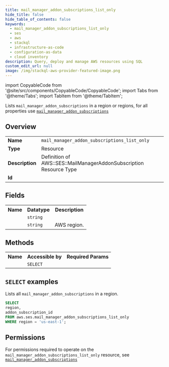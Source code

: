 ```yaml
---
title: mail_manager_addon_subscriptions_list_only
hide_title: false
hide_table_of_contents: false
keywords:
  - mail_manager_addon_subscriptions_list_only
  - ses
  - aws
  - stackql
  - infrastructure-as-code
  - configuration-as-data
  - cloud inventory
description: Query, deploy and manage AWS resources using SQL
custom_edit_url: null
image: /img/stackql-aws-provider-featured-image.png
---
```


import CopyableCode from '@site/src/components/CopyableCode/CopyableCode';
import Tabs from '@theme/Tabs';
import TabItem from '@theme/TabItem';

Lists <code>mail_manager_addon_subscriptions</code> in a region or regions, for all properties use <a href="/services/serviceName/mail_manager_addon_subscriptions/"><code>mail_manager_addon_subscriptions</code></a>

## Overview
<table>
<tbody>
<tr><td><b>Name</b></td><td><code>mail_manager_addon_subscriptions_list_only</code></td></tr>
<tr><td><b>Type</b></td><td>Resource</td></tr>
<tr><td><b>Description</b></td><td>Definition of AWS::SES::MailManagerAddonSubscription Resource Type</td></tr>
<tr><td><b>Id</b></td><td><CopyableCode code="aws.ses.mail_manager_addon_subscriptions_list_only" /></td></tr>
</tbody>
</table>

## Fields
<table>
<tbody>
<tr><th>Name</th><th>Datatype</th><th>Description</th></tr><tr><td><CopyableCode code="addon_subscription_id" /></td><td><code>string</code></td><td></td></tr>
<tr><td><CopyableCode code="region" /></td><td><code>string</code></td><td>AWS region.</td></tr>
</tbody>
</table>

## Methods

<table>
<tbody>
  <tr>
    <th>Name</th>
    <th>Accessible by</th>
    <th>Required Params</th>
  </tr>
  <tr>
    <td><CopyableCode code="list_resources" /></td>
    <td><code>SELECT</code></td>
    <td><CopyableCode code="region" /></td>
  </tr>
</tbody>
</table>

## `SELECT` examples
Lists all <code>mail_manager_addon_subscriptions</code> in a region.
```sql
SELECT
region,
addon_subscription_id
FROM aws.ses.mail_manager_addon_subscriptions_list_only
WHERE region = 'us-east-1';
```


## Permissions

For permissions required to operate on the <code>mail_manager_addon_subscriptions_list_only</code> resource, see <a href="/services/ses/mail_manager_addon_subscriptions/#permissions"><code>mail_manager_addon_subscriptions</code></a>

